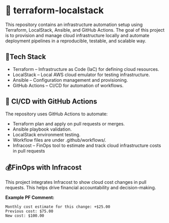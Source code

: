 # :rocket: terraform-localstack
This repository contains an infrastructure automation setup using Terraform, LocalStack, Ansible, and GitHub Actions. The goal of this project is to provision and manage cloud infrastructure locally and automate deployment pipelines in a reproducible, testable, and scalable way.

## 🧰Tech Stack
- Terraform – Infrastructure as Code (IaC) for defining cloud resources.
- LocalStack – Local AWS cloud emulator for testing infrastructure.
- Ansible – Configuration management and provisioning.
- GitHub Actions – CI/CD for automation of workflows.

## :arrows_counterclockwise: CI/CD with GitHub Actions
The repository uses GitHub Actions to automate:

- Terraform plan and apply on pull requests or merges.
- Ansible playbook validation.
- LocalStack environment testing.
- Workflow files are under .github/workflows/.
- Infracost – FinOps tool to estimate and track cloud infrastructure costs in pull requests


## 💰FinOps with Infracost
This project integrates Infracost to show cloud cost changes in pull requests. This helps drive financial accountability and decision-making.

**Example PF Comment:**
```
Monthly cost estimate for this change: +$25.00  
Previous cost: $75.00  
New cost: $100.00
```
